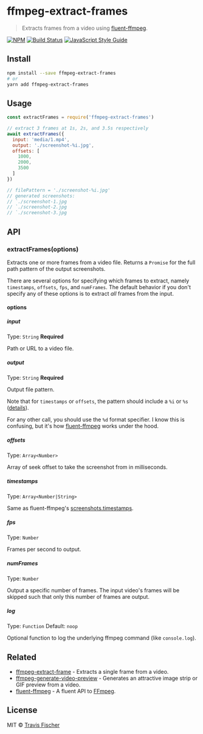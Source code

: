 # ffmpeg-extract-frames

> Extracts frames from a video using [fluent-ffmpeg](https://github.com/fluent-ffmpeg/node-fluent-ffmpeg).

[![NPM](https://img.shields.io/npm/v/ffmpeg-extract-frames.svg)](https://www.npmjs.com/package/ffmpeg-extract-frames) [![Build Status](https://travis-ci.org/transitive-bullshit/ffmpeg-extract-frames.svg?branch=master)](https://travis-ci.org/transitive-bullshit/ffmpeg-extract-frames) [![JavaScript Style Guide](https://img.shields.io/badge/code_style-standard-brightgreen.svg)](https://standardjs.com)

## Install

```bash
npm install --save ffmpeg-extract-frames
# or
yarn add ffmpeg-extract-frames
```

## Usage

```js
const extractFrames = require('ffmpeg-extract-frames')

// extract 3 frames at 1s, 2s, and 3.5s respectively
await extractFrames({
  input: 'media/1.mp4',
  output: './screenshot-%i.jpg',
  offsets: [
    1000,
    2000,
    3500
  ]
})

// filePattern = './screenshot-%i.jpg'
// generated screenshots:
// `./screenshot-1.jpg
// `./screenshot-2.jpg
// `./screenshot-3.jpg
```

## API

### extractFrames(options)

Extracts one or more frames from a video file. Returns a `Promise` for the full path pattern of the output screenshots.

There are several options for specifying which frames to extract, namely `timestamps`, `offsets`, `fps`, and `numFrames`. The default behavior if you don't specify any of these options is to extract *all* frames from the input.

#### options

##### input

Type: `String`
**Required**

Path or URL to a video file.

##### output

Type: `String`
**Required**

Output file pattern.

Note that for `timestamps` or `offsets`, the pattern should include a `%i` or `%s` ([details](https://github.com/fluent-ffmpeg/node-fluent-ffmpeg#screenshotsoptions-dirname-generate-thumbnails)).

For any other call, you should use the `%d` format specifier. I know this is confusing, but it's how [fluent-ffmpeg](https://github.com/fluent-ffmpeg/node-fluent-ffmpeg) works under the hood.

##### offsets

Type: `Array<Number>`

Array of seek offset to take the screenshot from in milliseconds.

##### timestamps

Type: `Array<Number|String>`

Same as fluent-ffmpeg's [screenshots.timestamps](https://github.com/fluent-ffmpeg/node-fluent-ffmpeg#screenshotsoptions-dirname-generate-thumbnails).

##### fps

Type: `Number`

Frames per second to output.

##### numFrames

Type: `Number`

Output a specific number of frames. The input video's frames will be skipped such that only this number of frames are output.

##### log

Type: `Function`
Default: `noop`

Optional function to log the underlying ffmpeg command (like `console.log`).

## Related

- [ffmpeg-extract-frame](https://github.com/transitive-bullshit/ffmpeg-extract-frame) - Extracts a single frame from a video.
- [ffmpeg-generate-video-preview](https://github.com/transitive-bullshit/ffmpeg-generate-video-preview) - Generates an attractive image strip or GIF preview from a video.
- [fluent-ffmpeg](https://github.com/fluent-ffmpeg/node-fluent-ffmpeg) - A fluent API to [FFmpeg](http://ffmpeg.org/).

## License

MIT © [Travis Fischer](https://github.com/transitive-bullshit)
